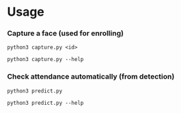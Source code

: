 # Usage

### Capture a face (used for enrolling)

```
python3 capture.py <id>

python3 capture.py --help
```

### Check attendance automatically (from detection)

```
python3 predict.py

python3 predict.py --help
```
